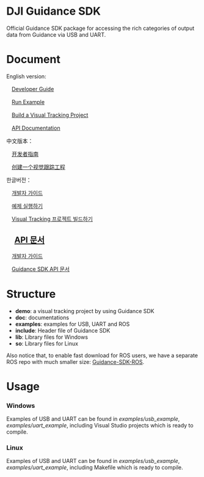 DJI Guidance SDK
========================

Official Guidance SDK package for accessing the rich categories of output data from Guidance via USB and UART.

Document
============

English version:


　[Developer Guide](doc/Guides/Developer_Guide/en/DeveloperGuide_en.md)

　[Run Example](doc/Guides/RunExample/runExample.md)

　[Build a Visual Tracking Project](doc/Guides/Visual_Tracking_tutorial/visual_Tracking_tutorial_en.md)

　[API Documentation](doc/Guidance_SDK_API/Guidance_SDK_API.md)


中文版本：

　[开发者指南](doc/Guides/Developer_Guide/cn/DeveloperGuide_cn.md)　

　[创建一个视觉跟踪工程](doc/Guides/Visual_Tracking_tutorial/visual_Tracking_tutorial_cn.md)


한글버전：


　[개발자 가이드](doc/Guides/Developer_Guide/en/DeveloperGuide_kr.md)

　[예제 실행하기](doc/Guides/RunExample/runExample.md)

　[Visual Tracking 프로젝트 빌드하기](doc/Guides/Visual_Tracking_tutorial/visual_Tracking_tutorial_kr.md)

　[API 문서](doc/Guidance_SDK_API/Guidance_SDK_API_kr.md)
----

　[개발자 가이드](doc/개발자가이드/개발자가이드.md)　

　[Guidance SDK API 문서](doc/Guidance_SDK_API_kr.md)


Structure
=========
-	**demo**: a visual tracking project by using Guidance SDK
-	**doc**: documentations
-	**examples**: examples for USB, UART and ROS
-	**include**: Header file of Guidance SDK 
-	**lib**: Library files for Windows
-	**so**: Library files for Linux

Also notice that, to enable fast download for ROS users, we have a separate ROS repo with much smaller size: [Guidance-SDK-ROS](https://github.com/dji-sdk/Guidance-SDK-ROS).

Usage
=========
### Windows ###

Examples of USB and UART can be found in *examples/usb\_example*, *examples/uart\_example*,	including Visual Studio projects which is ready to compile.  

### Linux ###

Examples of USB and UART can be found in *examples/usb\_example*, *examples/uart\_example*,	including Makefile which is ready to compile. 
